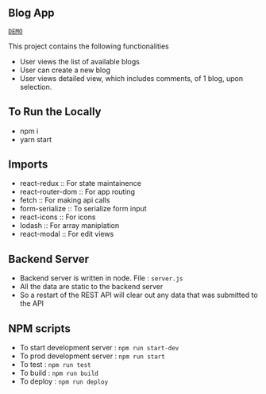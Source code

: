 ## Blog App 

[`DEMO`](http://bharat-blog-app-using-react-redux.mybluemix.net)

This project contains the following functionalities
- User views the list of available blogs
- User can create a new blog
- User views detailed view, which includes comments, of 1 blog, upon selection. 

## To Run the Locally
- npm i
- yarn start

## Imports
- react-redux :: For state maintainence 
- react-router-dom :: For app routing
- fetch :: For making api calls
- form-serialize :: To serialize form input
- react-icons :: For icons
- lodash :: For array maniplation
- react-modal :: For edit views

## Backend Server
  - Backend server is written in node. File : `server.js`
  - All the data are static to the backend server
  - So a restart of the REST API will clear out any data that was submitted to the API

## NPM scripts
  - To start development server : `npm run start-dev`
  - To prod development server : `npm run start`
  - To test : `npm run test`
  - To build : `npm run build`
  - To deploy : `npm run deploy`
